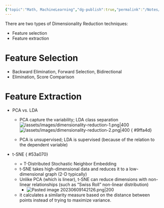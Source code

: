 ```yaml
---
{"topic":"Math, MachineLearning","dg-publish":true,"permalink":"/Notes/Dimensionality Reduction/","dgPassFrontmatter":true,"noteIcon":""}
---
```



There are two types of Dimensionality Reduction techniques:  
- Feature selection
- Feature extraction
# Feature Selection
- Backward Elimination, Forward Selection, Bidirectional
- Elimination, Score Comparison

# Feature Extraction
- PCA vs. LDA
	- PCA capture the variability; LDA class separation
		![/assets/images/dimensionality-reduction-1.png|400](/img/user/assets/images/dimensionality-reduction-1.png)
		![/assets/images/dimensionality-reduction-2.png|400](/img/user/assets/images/dimensionality-reduction-2.png)
{ #9ffa4d}

	- PCA is unsupervised; LDA is supervised (because of the relation to the dependent variable)
- t-SNE 
{ #53a070}

	- = T-Distributed Stochastic Neighbor Embedding
	- t-SNE takes high-dimensional data and reduces it to a low-dimensional graph (2-D typically)
	- Unlike PCA (which is linear), t-SNE can reduce dimensions with non-linear relationships (such as “Swiss Roll” non-linear distribution)
		- ![Pasted image 20230609142126.png|200](/img/user/assets/images/Pasted%20image%2020230609142126.png)
	- it calculates a similarity measure based on the distance between points instead of trying to maximize variance.
